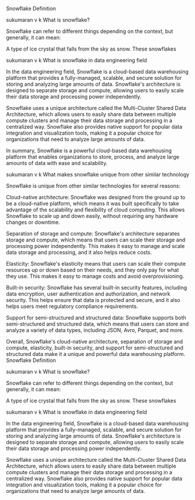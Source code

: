 
Snowflake Definition


sukumaran v k
What is snowflake?

Snowflake can refer to different things depending on the context, but generally, it can mean:

A type of ice crystal that falls from the sky as snow. These snowflakes



sukumaran v k
What is snowflake in data engineering field 

In the data engineering field, Snowflake is a cloud-based data warehousing platform that provides a fully-managed, scalable, and secure solution for storing and analyzing large amounts of data. Snowflake's architecture is designed to separate storage and compute, allowing users to easily scale their data storage and processing power independently.

Snowflake uses a unique architecture called the Multi-Cluster Shared Data Architecture, which allows users to easily share data between multiple compute clusters and manage their data storage and processing in a centralized way. Snowflake also provides native support for popular data integration and visualization tools, making it a popular choice for organizations that need to analyze large amounts of data.

In summary, Snowflake is a powerful cloud-based data warehousing platform that enables organizations to store, process, and analyze large amounts of data with ease and scalability.




sukumaran v k
What makes snowflake unique from other similar technology 

Snowflake is unique from other similar technologies for several reasons:

Cloud-native architecture: Snowflake was designed from the ground up to be a cloud-native platform, which means it was built specifically to take advantage of the scalability and flexibility of cloud computing. This allows Snowflake to scale up and down easily, without requiring any hardware changes or downtime.

Separation of storage and compute: Snowflake's architecture separates storage and compute, which means that users can scale their storage and processing power independently. This makes it easy to manage and scale data storage and processing, and it also helps reduce costs.

Elasticity: Snowflake's elasticity means that users can scale their compute resources up or down based on their needs, and they only pay for what they use. This makes it easy to manage costs and avoid overprovisioning.

Built-in security: Snowflake has several built-in security features, including data encryption, user authentication and authorization, and network security. This helps ensure that data is protected and secure, and it also helps users meet regulatory compliance requirements.

Support for semi-structured and structured data: Snowflake supports both semi-structured and structured data, which means that users can store and analyze a variety of data types, including JSON, Avro, Parquet, and more.

Overall, Snowflake's cloud-native architecture, separation of storage and compute, elasticity, built-in security, and support for semi-structured and structured data make it a unique and powerful data warehousing platform.
Snowflake Definition


sukumaran v k
What is snowflake?

Snowflake can refer to different things depending on the context, but generally, it can mean:

A type of ice crystal that falls from the sky as snow. These snowflakes



sukumaran v k
What is snowflake in data engineering field 

In the data engineering field, Snowflake is a cloud-based data warehousing platform that provides a fully-managed, scalable, and secure solution for storing and analyzing large amounts of data. Snowflake's architecture is designed to separate storage and compute, allowing users to easily scale their data storage and processing power independently.

Snowflake uses a unique architecture called the Multi-Cluster Shared Data Architecture, which allows users to easily share data between multiple compute clusters and manage their data storage and processing in a centralized way. Snowflake also provides native support for popular data integration and visualization tools, making it a popular choice for organizations that need to analyze large amounts of data.
